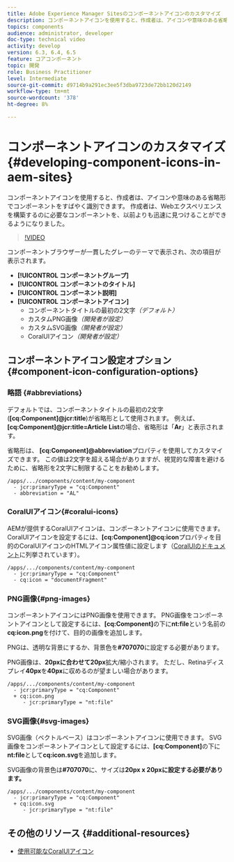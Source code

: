 ```yaml
---
title: Adobe Experience Manager Sitesのコンポーネントアイコンのカスタマイズ
description: コンポーネントアイコンを使用すると、作成者は、アイコンや意味のある省略形でコンポーネントをすばやく識別できます。 作成者は、Webエクスペリエンスを構築するのに必要なコンポーネントを、以前よりも迅速に見つけることができるようになりました。
topics: components
audience: administrator, developer
doc-type: technical video
activity: develop
version: 6.3, 6.4, 6.5
feature: コアコンポーネント
topic: 開発
role: Business Practitioner
level: Intermediate
source-git-commit: d9714b9a291ec3ee5f3dba9723de72bb120d2149
workflow-type: tm+mt
source-wordcount: '378'
ht-degree: 8%

---
```



# コンポーネントアイコンのカスタマイズ{#developing-component-icons-in-aem-sites}

コンポーネントアイコンを使用すると、作成者は、アイコンや意味のある省略形でコンポーネントをすばやく識別できます。 作成者は、Webエクスペリエンスを構築するのに必要なコンポーネントを、以前よりも迅速に見つけることができるようになりました。

>[!VIDEO](https://video.tv.adobe.com/v/16778/?quality=9&learn=on)

コンポーネントブラウザーが一貫したグレーのテーマで表示され、次の項目が表示されます。

* **[!UICONTROL コンポーネントグループ]**
* **[!UICONTROL コンポーネントのタイトル]**
* **[!UICONTROL コンポーネント説明]**
* **[!UICONTROL コンポーネントアイコン]**
   * コンポーネントタイトルの最初の2文字&#x200B;*（デフォルト）*
   * カスタムPNG画像&#x200B;*（開発者が設定）*
   * カスタムSVG画像&#x200B;*（開発者が設定）*
   * CoralUIアイコン&#x200B;*（開発者が設定）*

## コンポーネントアイコン設定オプション{#component-icon-configuration-options}

### 略語 {#abbreviations}

デフォルトでは、コンポーネントタイトルの最初の2文字(**[cq:Component]@jcr:title**)が省略形として使用されます。 例えば、 **[cq:Component]@jcr:title=Article List**&#x200B;の場合、省略形は「**Ar**」と表示されます。

省略形は、 **[cq:Component]@abbreviation**&#x200B;プロパティを使用してカスタマイズできます。 この値は2文字を超える場合がありますが、視覚的な障害を避けるために、省略形を2文字に制限することをお勧めします。

```plain
/apps/.../components/content/my-component
  - jcr:primaryType = "cq:Component"
  - abbreviation = "AL"
```

### CoralUIアイコン{#coralui-icons}

AEMが提供するCoralUIアイコンは、コンポーネントアイコンに使用できます。 CoralUIアイコンを設定するには、**[cq:Component]@cq:icon**&#x200B;プロパティを目的のCoralUIアイコンのHTMLアイコン属性値に設定します（[CoralUIのドキュメント](https://helpx.adobe.com/jp/experience-manager/6-5/sites/developing/using/reference-materials/coral-ui/coralui3/Coral.Icon.html)に列挙されています）。

```plain
/apps/.../components/content/my-component
  - jcr:primaryType = "cq:Component"
  - cq:icon = "documentFragment"
```

### PNG画像{#png-images}

コンポーネントアイコンにはPNG画像を使用できます。 PNG画像をコンポーネントアイコンとして設定するには、**[cq:Component]**&#x200B;の下に&#x200B;**nt:file**&#x200B;という名前の&#x200B;**cq:icon.png**&#x200B;を付けて、目的の画像を追加します。

PNGは、透明な背景にするか、背景色を&#x200B;**#707070**&#x200B;に設定する必要があります。

PNG画像は、**20pxに合わせて20px**&#x200B;拡大/縮小されます。 ただし、Retinaディスプレイ&#x200B;**40px**&#x200B;を&#x200B;**40px**&#x200B;に収めるのが望ましい場合があります。

```plain
/apps/.../components/content/my-component
  - jcr:primaryType = "cq:Component"
  + cq:icon.png
     - jcr:primaryType = "nt:file"
```

### SVG画像{#svg-images}

SVG画像（ベクトルベース）はコンポーネントアイコンに使用できます。 SVG画像をコンポーネントアイコンとして設定するには、**[cq:Component]**&#x200B;の下に&#x200B;**nt:file**&#x200B;として&#x200B;**cq:icon.svg**&#x200B;を追加します。

SVG画像の背景色は&#x200B;**#707070**&#x200B;に、サイズは&#x200B;**20px x 20pxに設定する必要があります。**

```plain
/apps/.../components/content/my-component
  - jcr:primaryType = "cq:Component"
  + cq:icon.svg
     - jcr:primaryType = "nt:file"
```

## その他のリソース {#additional-resources}

* [使用可能なCoralUIアイコン](https://helpx.adobe.com/experience-manager/6-5/sites/developing/using/reference-materials/coral-ui/coralui3/Coral.Icon.html)
